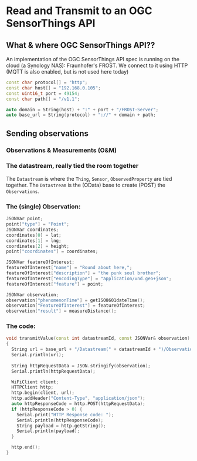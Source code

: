 # Read and Transmit to an OGC SensorThings API

## What & where OGC SensorThings API??

An implementation of the OGC SensorThings API spec is running on the cloud (a Synology NAS): Fraunhofer's FROST. We connect to it using HTTP (MQTT is also enabled, but is not used here today)

```cpp
const char protocol[] = "http";
const char host[] = "192.168.0.105";
const uint16_t port = 49154;
const char path[] = "/v1.1";

auto domain = String(host) + ":" + port + "/FROST-Server";
auto base_url = String(protocol) + "://" + domain + path;
```

## Sending observations

### Observations & Measurements (O&M)

### The datastream, really tied the room together
The `Datastream` is where the `Thing`, `Sensor`, `ObservedProperty` are tied together. The `Datastream` is the (OData) base to create (POST) the `Observations`.

### The (single) Observation:

```cpp
JSONVar point;
point["type"] = "Point";
JSONVar coordinates;
coordinates[0] = lat;
coordinates[1] = lng;
coordinates[2] = height;
point["coordinates"] = coordinates;

JSONVar featureOfInterest;
featureOfInterest["name"] = "Round about here,";
featureOfInterest["description"] = "the punk soul brother";
featureOfInterest["encodingType"] = "application/vnd.geo+json";
featureOfInterest["feature"] = point;

JSONVar observation;
observation["phenomenonTime"] = getISO8601dateTime();
observation["FeatureOfInterest"] = featureOfInterest;
observation["result"] = measureDistance();
```

### The code:

```cpp
void transmitValue(const int datastreamId, const JSONVar& observation)
{
  String url = base_url + "/Datastream(" + datastreamId + ")/Observations";
  Serial.println(url);
 
  String httpRequestData = JSON.stringify(observation);
  Serial.println(httpRequestData);

  WiFiClient client;
  HTTPClient http;
  http.begin(client, url);
  http.addHeader("Content-Type", "application/json");
  auto httpResponseCode = http.POST(httpRequestData);
  if (httpResponseCode > 0) {
    Serial.print("HTTP Response code: ");
    Serial.println(httpResponseCode);
    String payload = http.getString();
    Serial.println(payload);
  }

  http.end();
}
```


